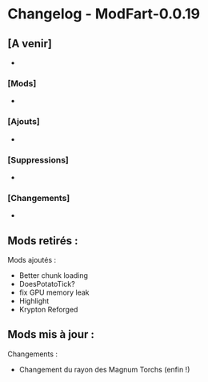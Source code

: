 # Changelog - ModFart-0.0.19

## [A venir]
- 

### [Mods]
- 

### [Ajouts]
- 

### [Suppressions]
- 

### [Changements]
- 

Mods retirés :
- 

Mods ajoutés :
- Better chunk loading
- DoesPotatoTick?
- fix GPU memory leak
- Highlight
- Krypton Reforged

Mods mis à jour :
- 

Changements :
- Changement du rayon des Magnum Torchs (enfin !)